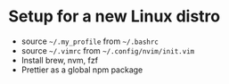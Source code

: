 # Setup for a new Linux distro

- source `~/.my_profile` from `~/.bashrc`
- source `~/.vimrc` from `~/.config/nvim/init.vim`
- Install brew, nvm, fzf
- Prettier as a global npm package
